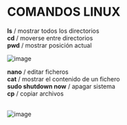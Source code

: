 # COMANDOS LINUX

**ls**  /  mostrar todos los directorios <br>
**cd**  /  moverse entre directorios <br>
**pwd**  /  mostrar posición actual <br>

![image](https://github.com/carlosmrtnzzz/cosas/assets/114419651/456ab3ef-75af-4336-94c1-6389ffce90a8)

**nano**  /  editar ficheros <br>
**cat**  /  mostrar el contenido de un fichero <br>
**sudo shutdown now**  /  apagar sistema <br>
**cp**  /  copiar archivos <br> <br>

![image](https://github.com/carlosmrtnzzz/cosas/assets/114419651/639e8183-8fa5-4b14-9ec7-0d3bafc79985) 

